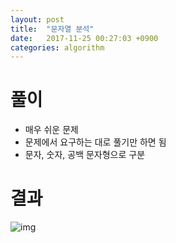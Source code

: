 ```yaml
---
layout: post
title:  "문자열 분석"
date:   2017-11-25 00:27:03 +0900
categories: algorithm
---
```


# 풀이

- 매우 쉬운 문제 
- 문제에서 요구하는 대로 풀기만 하면 됨
- 문자, 숫자, 공백 문자형으로 구분


# 결과

![img](https://github.com/KoJunHee/kojunhee.github.io/raw/master/img/46.png)
